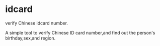 idcard
======

verify Chinese idcard number.

A simple tool to verify Chinese ID card number,and find out the person's birthday,sex,and region.
